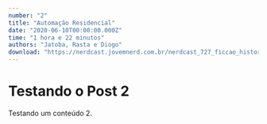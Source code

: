 ```yaml
---
number: "2"
title: "Automação Residencial"
date: "2020-06-10T00:00:00.000Z"
time: "1 hora e 22 minutos"
authors: "Jatoba, Rasta e Diogo"
download: "https://nerdcast.jovemnerd.com.br/nerdcast_727_ficcao_historia.mp3"
---
```


# Testando o Post 2

Testando um conteúdo 2.
